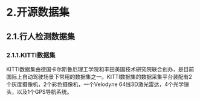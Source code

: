 # 2.开源数据集
## 2.1.行人检测数据集
### 2.1.1.KITTI数据集
KITTI数据集由德国卡尔斯鲁厄理工学院和丰田美国技术研究院联合创办，是目前国际上自动驾驶场景下常用的数据集之一。KITTI数据集的数据采集平台装配有2个灰度摄像机，2个彩色摄像机，一个Velodyne 64线3D激光雷达，4个光学镜头，以及1个GPS导航系统。
